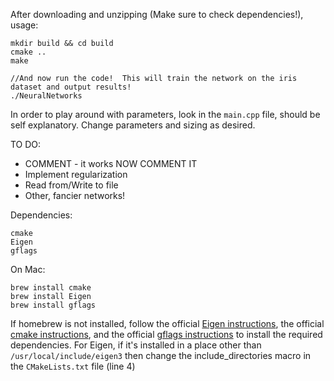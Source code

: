 After downloading and unzipping (Make sure to check dependencies!), usage:

```
mkdir build && cd build
cmake ..
make

//And now run the code!  This will train the network on the iris dataset and output results!
./NeuralNetworks
```

In order to play around with parameters, look in the `main.cpp` file,
should be self explanatory.  Change parameters and sizing as desired.

TO DO:
* COMMENT - it works NOW COMMENT IT
* Implement regularization
* Read from/Write to file
* Other, fancier networks!



Dependencies:
```
cmake
Eigen
gflags
```

On Mac:
```
brew install cmake
brew install Eigen
brew install gflags

```

If homebrew is not installed, follow the official [Eigen instructions](http://eigen.tuxfamily.org/index.php?title=Main_Page#Download),
the official [cmake instructions](https://cmake.org/install/),
and the official [gflags instructions](https://gflags.github.io/gflags/) to install
the required dependencies.
  For Eigen, if it's installed in a place other than `/usr/local/include/eigen3` then change the include_directories macro in the `CMakeLists.txt` file (line 4)
